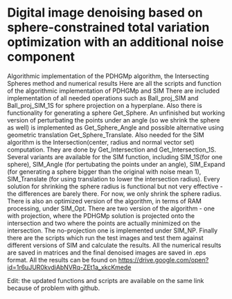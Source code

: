 # Digital image denoising based on sphere-constrained total variation optimization with an additional noise component
Algorithmic implementation of the PDHGMp algorithm, the Intersecting Spheres method and numerical results
Here are all the scripts and function of the algorithmic implementation of PDHGMp and SIM
There are included implementation of all needed operations such as Ball_proj_SIM and Ball_proj_SIM_1S for sphere projection on a hyperplane. Also there is functionality for generating a sphere Get_Sphere. An unfinished but working version of perturbating the points under an angle (so we shrink the sphere as well) is implemented as Get_Sphere_Angle and possible alternative using geometric translation Get_Sphere_Translate. Also needed for the SIM algorithm is the Intersection(center, radius and normal vector set) computation. They are done by Get_Intersection and Get_Intersection_1S.
Several variants are available for the SIM function, including SIM_1S(for one sphere), SIM_Angle (for pertubating the points under an angle), SIM_Expand (for generating a sphere bigger than the original with noise mean 1), SIM_Translate (for using translation to lower the intersection radius). Every solution for shrinking the sphere radius is functional but not very effective - the differences are barely there. For now, we only shrink the sphere radius. There is also an optimized version of the algorithm, in terms of RAM processing, under SIM_Opt. 
There are two version of the algorithm - one with projection, where the PDHGMp solution is projected onto the intersection and two where the points are actually minimized on the intersection. The no-projection one is implemented under SIM_NP.
Finally there are the scripts which run the test images and test them against different versions of SIM and calculate the results. 
All the numerical results are saved in matrices and the final denoised images are saved in .eps format. All the results can be found on https://drive.google.com/open?id=1r6uJUR0kvdiAbNVRq-ZEt1a_xkcKmede

Edit: the updated functions and scripts are available on the same link because of problem with github. 
